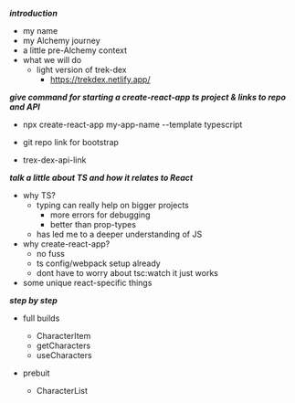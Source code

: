 ***introduction***
  - my name
  - my Alchemy journey
  - a little pre-Alchemy context
  - what we will do
    - light version of trek-dex
      - https://trekdex.netlify.app/

***give command for starting a create-react-app ts project & links to repo and API***  
- npx create-react-app my-app-name   --template typescript

- git repo link for bootstrap

- trex-dex-api-link

***talk a little about TS and how it relates to React***

  - why TS?
    - typing can really help on bigger projects
      - more errors for debugging
      - better than prop-types
    - has led me to a deeper understanding of JS
  - why create-react-app?
    - no fuss
    - ts config/webpack setup already
    - dont have to worry about tsc:watch it just works
  - some unique react-specific things

***step by step***
- full builds
  - CharacterItem
  - getCharacters
  - useCharacters

- prebuit
  - CharacterList
